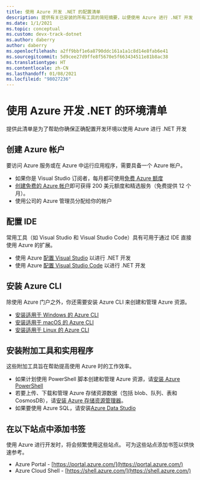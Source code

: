 ```yaml
---
title: 使用 Azure 开发 .NET 的配置清单
description: 提供有关已安装的所有工具的简短摘要，以便使用 Azure 进行 .NET 开发
ms.date: 1/1/2021
ms.topic: conceptual
ms.custom: devx-track-dotnet
ms.author: daberry
author: daberry
ms.openlocfilehash: a2ff9bbf1e6a8790ddc161a1a1c8d14e8fab6e41
ms.sourcegitcommit: 5d9cee27d9ffe8f5670e5f663434511e81b8ac38
ms.translationtype: HT
ms.contentlocale: zh-CN
ms.lasthandoff: 01/08/2021
ms.locfileid: "98027236"
---
```

# <a name="net-on-azure-development-environment-checklist"></a>使用 Azure 开发 .NET 的环境清单

提供此清单是为了帮助你确保正确配置开发环境以使用 Azure 进行 .NET 开发

## <a name="create-an-azure-account"></a>创建 Azure 帐户

要访问 Azure 服务或在 Azure 中运行应用程序，需要具备一个 Azure 帐户。

* 如果你是 Visual Studio 订阅者，每月都可使用[免费 Azure 额度](https://azure.microsoft.com/pricing/member-offers/credit-for-visual-studio-subscribers/)
* [创建免费的 Azure 帐户](https://azure.microsoft.com/free/dotnet/)即可获得 200 美元额度和精选服务（免费提供 12 个月）。
* 使用公司的 Azure 管理员分配给你的帐户

## <a name="configure-your-ide"></a>配置 IDE

常用工具（如 Visual Studio 和 Visual Studio Code）具有可用于通过 IDE 直接使用 Azure 的扩展。

* 使用 Azure [配置 Visual Studio](./configure-visual-studio.md) 以进行 .NET 开发
* 使用 Azure [配置 Visual Studio Code](./configure-vs-code.md) 以进行 .NET 开发

## <a name="install-the-azure-cli"></a>安装 Azure CLI

除使用 Azure 门户之外，你还需要安装 Azure CLI 来创建和管理 Azure 资源。

* [安装适用于 Windows 的 Azure CLI](/cli/azure/install-azure-cli-windows?tabs=azure-cli)
* [安装适用于 macOS 的 Azure CLI](/cli/azure/install-azure-cli-macos)
* [安装适用于 Linux 的 Azure CLI](/cli/azure/install-azure-cli-linux)

## <a name="install-additional-tools-and-utilities"></a>安装附加工具和实用程序

这些附加工具旨在帮助提高使用 Azure 时的工作效率。

* 如果计划使用 PowerShell 脚本创建和管理 Azure 资源，请[安装 Azure PowerShell](/powershell/azure/install-az-ps)
* 若要上传、下载和管理 Azure 存储资源数据（包括 blob、队列、表和 CosmosDB），请[安装 Azure 存储资源管理器](https://azure.microsoft.com/features/storage-explorer/)。
* 如果要使用 Azure SQL，请安装[Azure Data Studio](/sql/azure-data-studio/download-azure-data-studio)

## <a name="bookmark-the-following-sites"></a>在以下站点中添加书签

使用 Azure 进行开发时，将会频繁使用这些站点。  可为这些站点添加书签以供快速参考。

* Azure Portal - [https://portal.azure.com/](https://portal.azure.com/)
* Azure Cloud Shell - [https://shell.azure.com/](https://shell.azure.com/)
